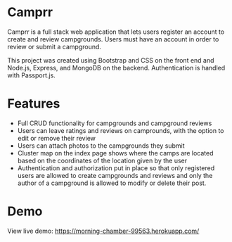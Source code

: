 # Camprr

Camprr is a full stack web application that lets users register an account to create and review campgrounds. Users must have an account in order to review or submit a campground.

This project was created using Bootstrap and CSS on the front end and Node.js, Express, and MongoDB on the backend. Authentication is handled with Passport.js.

# Features

- Full CRUD functionality for campgrounds and campground reviews
- Users can leave ratings and reviews on camprounds, with the option to edit or remove their review
- Users can attach photos to the campgrounds they submit
- Cluster map on the index page shows where the camps are located based on the coordinates of the location given by the user
- Authentication and authorization put in place so that only registered users are allowed to create campgrounds and reviews and only the author of a campground is allowed to modify or delete their post.

# Demo

View live demo: https://morning-chamber-99563.herokuapp.com/
